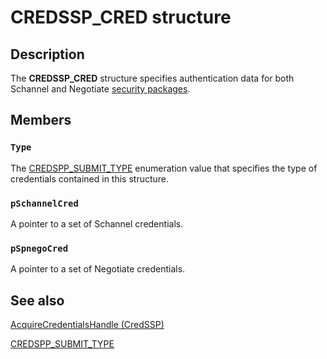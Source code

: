 # CREDSSP_CRED structure

## Description

 The **CREDSSP_CRED** structure specifies authentication data for both Schannel and Negotiate [security packages](https://learn.microsoft.com/windows/desktop/SecGloss/s-gly).

## Members

### `Type`

The [CREDSPP_SUBMIT_TYPE](https://learn.microsoft.com/windows/win32/api/credssp/ne-credssp-credspp_submit_type) enumeration value that specifies the type of credentials contained in this structure.

### `pSchannelCred`

A pointer to a set of Schannel credentials.

### `pSpnegoCred`

A pointer to a set of Negotiate credentials.

## See also

[AcquireCredentialsHandle (CredSSP)](https://learn.microsoft.com/windows/desktop/api/sspi/nf-sspi-acquirecredentialshandlea)

[CREDSPP_SUBMIT_TYPE](https://learn.microsoft.com/windows/win32/api/credssp/ne-credssp-credspp_submit_type)